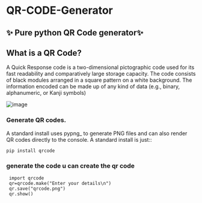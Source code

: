 # QR-CODE-Generator


## ✨ Pure python QR Code generator✨ 


## What is a QR Code?


A Quick Response code is a two-dimensional pictographic code used for its fast
readability and comparatively large storage capacity. The code consists of
black modules arranged in a square pattern on a white background. The
information encoded can be made up of any kind of data (e.g., binary,
alphanumeric, or Kanji symbols)

![image](https://user-images.githubusercontent.com/108206047/197936470-ad1b6024-4a32-4349-975e-ad49c3819d98.png)


### Generate QR codes.

A standard install uses pypng_ to generate PNG files and can also render QR
codes directly to the console. A standard install is just::

    pip install qrcode

### generate the code u can create the qr code

     import qrcode
     qr=qrcode.make("Enter your details\n")
     qr.save("qrcode.png")
     qr.show()
